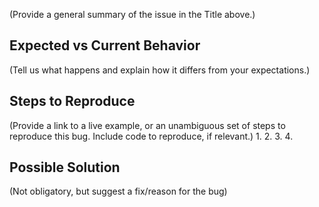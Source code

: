 <!--
SPDX-FileCopyrightText: Copyright 2024 Siemens AG

SPDX-License-Identifier: Apache-2.0
-->

(Provide a general summary of the issue in the Title above.)

## Expected vs Current Behavior
(Tell us what happens and explain how it differs from your expectations.)

## Steps to Reproduce
(Provide a link to a live example, or an unambiguous set of steps to
reproduce this bug. Include code to reproduce, if relevant.)
1.
2.
3.
4.

## Possible Solution
(Not obligatory, but suggest a fix/reason for the bug)
